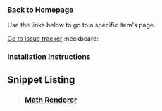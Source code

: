 ### [Back to Homepage](/../../) ###

Use the links below to go to a specific item's page.

[Go to issue tracker](/../../issues)  :neckbeard:

### [Installation Instructions](INSTALLATION.md) ###

## Snippet Listing ##

> ### [Math Renderer](MathRenderer) ###




